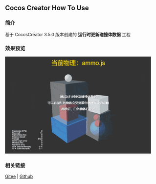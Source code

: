 ## Cocos Creator How To Use

### 简介

基于 CocosCreator 3.5.0 版本创建的 **运行时更新碰撞体数据** 工程

### 效果预览
![image](../../../gif/202203/2022030426.gif)

### 相关链接
[Gitee](https://gitee.com/mirrors_cocos-creator/example-3d/blob/master/physics-3d/assets/cases/scenes) | [Github](https://github.com/cocos-creator/example-3d/blob/master/physics-3d/assets/cases/scenes)